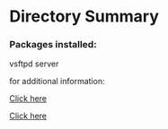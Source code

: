 # Directory Summary

### Packages installed:

vsftpd server

for additional information:

[Click here](https://adamtheautomator.com/vsftpd/)

[Click here](https://phonixnap.com/kb/install-ftp-server-on-ubuntu-vsftpd)


